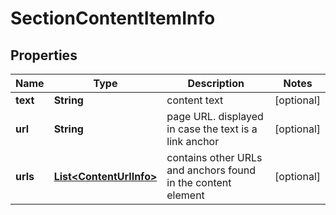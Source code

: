 

# SectionContentItemInfo


## Properties

| Name | Type | Description | Notes |
|------------ | ------------- | ------------- | -------------|
|**text** | **String** | content text |  [optional] |
|**url** | **String** | page URL. displayed in case the text is a link anchor |  [optional] |
|**urls** | [**List&lt;ContentUrlInfo&gt;**](ContentUrlInfo.md) | contains other URLs and anchors found in the content element |  [optional] |



